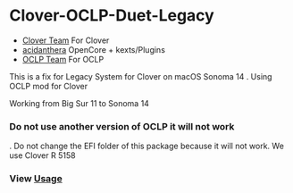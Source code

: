 # Clover-OCLP-Duet-Legacy
- [Clover Team](https://github.com/CloverHackyColor/CloverBootloader) For Clover
- [acidanthera](https://github.com/acidanthera) OpenCore + kexts/Plugins
- [OCLP Team](https://github.com/dortania/OpenCore-Legacy-Patcher/) For OCLP
  
This is a fix for Legacy System for Clover on macOS Sonoma 14 
. Using OCLP mod for Clover

Working from Big Sur 11 to Sonoma 14

### Do not use another version of OCLP it will not work
. Do not change the EFI folder of this package because it will not work. We use Clover R 5158

### View [Usage](https://github.com/chris1111/Clover-OCLP-Duet-Legacy/blob/main/Usage-Clover.md) 
